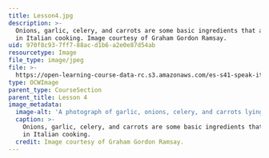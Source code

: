 ```yaml
---
title: Lesson4.jpg
description: >-
  Onions, garlic, celery, and carrots are some basic ingredients that are used
  in Italian cooking. Image courtesy of Graham Gordon Ramsay.
uid: 970f8c93-7ff7-88ac-d1b6-a2e0e87d54ab
resourcetype: Image
file_type: image/jpeg
file: >-
  https://open-learning-course-data-rc.s3.amazonaws.com/es-s41-speak-italian-with-your-mouth-full-spring-2012/970f8c937ff788acd1b6a2e0e87d54ab_Lesson4.jpg
type: OCWImage
parent_type: CourseSection
parent_title: Lesson 4
image_metadata:
  image-alt: 'A photograph of garlic, onions, celery, and carrots lying on a counter.'
  caption: >-
    Onions, garlic, celery, and carrots are some basic ingredients that are used
    in Italian cooking.
  credit: Image courtesy of Graham Gordon Ramsay.
---
```

